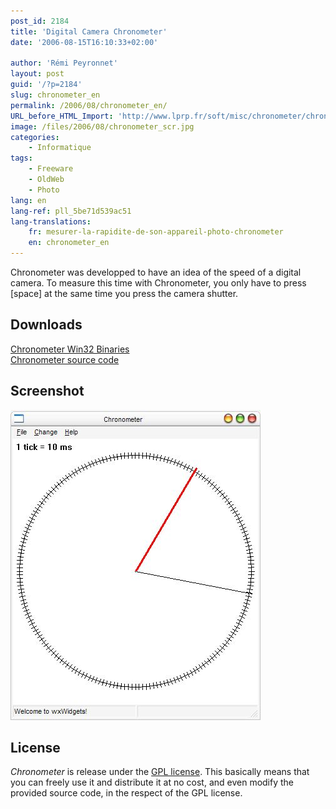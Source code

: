 ```yaml
---
post_id: 2184
title: 'Digital Camera Chronometer'
date: '2006-08-15T16:10:33+02:00'

author: 'Rémi Peyronnet'
layout: post
guid: '/?p=2184'
slug: chronometer_en
permalink: /2006/08/chronometer_en/
URL_before_HTML_Import: 'http://www.lprp.fr/soft/misc/chronometer/chronometer_en.php3'
image: /files/2006/08/chronometer_scr.jpg
categories:
    - Informatique
tags:
    - Freeware
    - OldWeb
    - Photo
lang: en
lang-ref: pll_5be71d539ac51
lang-translations:
    fr: mesurer-la-rapidite-de-son-appareil-photo-chronometer
    en: chronometer_en
---
```


Chronometer was developped to have an idea of the speed of a digital camera. To measure this time with Chronometer, you only have to press \[space\] at the same time you press the camera shutter.

## Downloads

[Chronometer Win32 Binaries](/files/old-web/soft/misc/chronometer/chronometer_bin.zip)  
[Chronometer source code](/files/old-web/soft/misc/chronometer/chronometer_src.zip)

## Screenshot

![Chonometer screenshot](/files/old-web/soft/misc/chronometer/chronometer_scr.jpg)

## License

*Chronometer* is release under the [GPL license](http://www.gnu.org/copyleft/gpl.html). This basically means that you can freely use it and distribute it at no cost, and even modify the provided source code, in the respect of the GPL license.